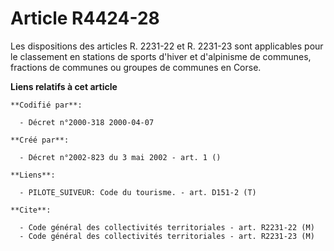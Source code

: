# Article R4424-28

Les dispositions des articles R. 2231-22 et R. 2231-23 sont applicables pour le classement en stations de sports d'hiver et
d'alpinisme de communes, fractions de communes ou groupes de communes en Corse.

**Liens relatifs à cet article**

	**Codifié par**:

	  - Décret n°2000-318 2000-04-07

	**Créé par**:

	  - Décret n°2002-823 du 3 mai 2002 - art. 1 ()

	**Liens**:

	  - PILOTE_SUIVEUR: Code du tourisme. - art. D151-2 (T)

	**Cite**:

	  - Code général des collectivités territoriales - art. R2231-22 (M)
	  - Code général des collectivités territoriales - art. R2231-23 (M)

